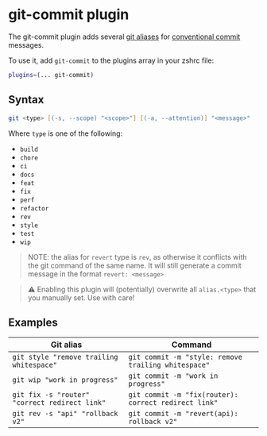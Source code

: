 # git-commit plugin

The git-commit plugin adds several
[git aliases](https://www.git-scm.com/docs/git-config#Documentation/git-config.txt-alias)
for
[conventional commit](https://www.conventionalcommits.org/en/v1.0.0/#summary)
messages.

To use it, add `git-commit` to the plugins array in your zshrc file:

```zsh
plugins=(... git-commit)
```

## Syntax

```zsh
git <type> [(-s, --scope) "<scope>"] [(-a, --attention)] "<message>"
```

Where `type` is one of the following:

-   `build`
-   `chore`
-   `ci`
-   `docs`
-   `feat`
-   `fix`
-   `perf`
-   `refactor`
-   `rev`
-   `style`
-   `test`
-   `wip`

> NOTE: the alias for `revert` type is `rev`, as otherwise it conflicts with the
> git command of the same name. It will still generate a commit message in the
> format `revert: <message>`

> ⚠️ Enabling this plugin will (potentially) overwrite all `alias.<type>` that
> you manually set. Use with care!

## Examples

| Git alias                                     | Command                                              |
| --------------------------------------------- | ---------------------------------------------------- |
| `git style "remove trailing whitespace"`      | `git commit -m "style: remove trailing whitespace"`  |
| `git wip "work in progress"`                  | `git commit -m "work in progress"`                   |
| `git fix -s "router" "correct redirect link"` | `git commit -m "fix(router): correct redirect link"` |
| `git rev -s "api" "rollback v2"`              | `git commit -m "revert(api): rollback v2"`           |
